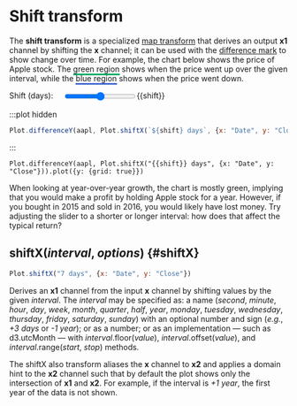 <script setup>

import * as Plot from "@observablehq/plot";
import * as d3 from "d3";
import {ref, shallowRef, onMounted} from "vue";

const shift = ref(365);
const aapl = shallowRef([]);

onMounted(() => {
  d3.csv("../data/aapl.csv", d3.autoType).then((data) => (aapl.value = data));
});

</script>

# Shift transform  <VersionBadge pr="1896" />

The **shift transform** is a specialized [map transform](./map.md) that derives an output **x1** channel by shifting the **x** channel; it can be used with the [difference mark](../marks/difference.md) to show change over time. For example, the chart below shows the price of Apple stock. The <span style="border-bottom: solid #01ab63 3px;">green region</span> shows when the price went up over the given interval, while the <span style="border-bottom: solid #4269d0 3px;">blue region</span> shows when the price went down.

<p>
  <label class="label-input" style="display: flex;">
    <span style="display: inline-block; width: 7em;">Shift (days):</span>
    <input type="range" v-model.number="shift" min="0" max="1000" step="1">
    <span style="font-variant-numeric: tabular-nums;">{{shift}}</span>
  </label>
</p>

:::plot hidden
```js
Plot.differenceY(aapl, Plot.shiftX(`${shift} days`, {x: "Date", y: "Close"})).plot({y: {grid: true}})
```
:::

```js-vue
Plot.differenceY(aapl, Plot.shiftX("{{shift}} days", {x: "Date", y: "Close"})).plot({y: {grid: true}})
```

When looking at year-over-year growth, the chart is mostly green, implying that you would make a profit by holding Apple stock for a year. However, if you bought in 2015 and sold in 2016, you would likely have lost money. Try adjusting the slider to a shorter or longer interval: how does that affect the typical return?

## shiftX(*interval*, *options*) {#shiftX}

```js
Plot.shiftX("7 days", {x: "Date", y: "Close"})
```

Derives an **x1** channel from the input **x** channel by shifting values by the given *interval*. The *interval* may be specified as: a name (*second*, *minute*, *hour*, *day*, *week*, *month*, *quarter*, *half*, *year*, *monday*, *tuesday*, *wednesday*, *thursday*, *friday*, *saturday*, *sunday*) with an optional number and sign (*e.g.*, *+3 days* or *-1 year*); or as a number; or as an implementation — such as d3.utcMonth — with *interval*.floor(*value*), *interval*.offset(*value*), and *interval*.range(*start*, *stop*) methods.

The shiftX also transform aliases the **x** channel to **x2** and applies a domain hint to the **x2** channel such that by default the plot shows only the intersection of **x1** and **x2**. For example, if the interval is *+1 year*, the first year of the data is not shown.
